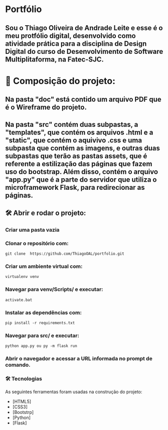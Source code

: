 # Portfólio
## Sou o Thiago Oliveira de Andrade Leite e esse é o meu protfólio digital, desenvolvido como atividade prática para a disciplina de Design Digital do curso de Desenvolvimento de Software Multiplitaforma, na Fatec-SJC.

# 📁 Composição do projeto:

## Na pasta "doc" está contido um arquivo PDF que é o Wireframe do projeto.

## Na pasta "src" contém duas subpastas, a "templates", que contém os arquivos .html e a "static", que contém o aquivivo .css e uma subpasta que contém as imagens, e outras duas subpastas que terão as pastas assets, que é referente a estilização das páginas que fazem uso do bootstrap. Além disso, contém o arquivo "app.py" que é a parte do servidor que utiliza o microframework Flask, para redirecionar as páginas.

## 🛠️ Abrir e rodar o projeto:
 ### Criar uma pasta vazia
 ### Clonar o repositório com:
	git clone  https://github.com/ThiagoOAL/portfolio.git
 ### Criar um ambiente virtual com:
	virtualenv venv
### Navegar para venv/Scripts/ e executar:
	activate.bat
### Instalar as dependências com:
	pip install -r requirements.txt
### Navegar para src/ e executar:
	python app.py ou py -m flask run
### Abrir o navegador e acessar a URL informada no prompt de comando.

### 🛠 Tecnologias

As seguintes ferramentas foram usadas na construção do projeto:

- [HTML5]
- [CSS3]
- [Bootstrp]
- [Python]
- [Flask]




